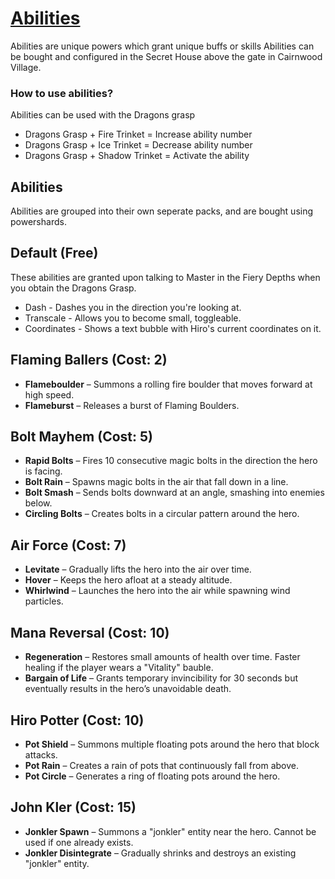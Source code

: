 # [Abilities](Ability.md)
Abilities are unique powers which grant unique buffs or skills
Abilities can be bought and configured in the Secret House above the gate in Cairnwood Village.
### How to use abilities?
Abilities can be used with the Dragons grasp 
   - Dragons Grasp + Fire Trinket = Increase ability number
   - Dragons Grasp + Ice Trinket = Decrease ability number 
   - Dragons Grasp + Shadow Trinket = Activate the ability 


## Abilities
Abilities are grouped into their own seperate packs, and are bought using powershards.

## **Default** (Free)
These abilities are granted upon talking to Master in the Fiery Depths when you obtain the Dragons Grasp.
- Dash - Dashes you in the direction you're looking at.
- Transcale - Allows you to become small, toggleable.
- Coordinates - Shows a text bubble with Hiro's current coordinates on it.

## **Flaming Ballers** (Cost: 2)
- **Flameboulder** – Summons a rolling fire boulder that moves forward at high speed.  
- **Flameburst** – Releases a burst of Flaming Boulders.

## **Bolt Mayhem** (Cost: 5)
- **Rapid Bolts** – Fires 10 consecutive magic bolts in the direction the hero is facing.  
- **Bolt Rain** – Spawns magic bolts in the air that fall down in a line.  
- **Bolt Smash** – Sends bolts downward at an angle, smashing into enemies below.  
- **Circling Bolts** – Creates bolts in a circular pattern around the hero.

## **Air Force** (Cost: 7)
- **Levitate** – Gradually lifts the hero into the air over time.  
- **Hover** – Keeps the hero afloat at a steady altitude.  
- **Whirlwind** – Launches the hero into the air while spawning wind particles.

## **Mana Reversal** (Cost: 10)
- **Regeneration** – Restores small amounts of health over time. Faster healing if the player wears a "Vitality" bauble.  
- **Bargain of Life** – Grants temporary invincibility for 30 seconds but eventually results in the hero’s unavoidable death.

## **Hiro Potter** (Cost: 10)
- **Pot Shield** – Summons multiple floating pots around the hero that block attacks.  
- **Pot Rain** – Creates a rain of pots that continuously fall from above.  
- **Pot Circle** – Generates a ring of floating pots around the hero.

## **John Kler** (Cost: 15)
- **Jonkler Spawn** – Summons a "jonkler" entity near the hero. Cannot be used if one already exists.  
- **Jonkler Disintegrate** – Gradually shrinks and destroys an existing "jonkler" entity.
